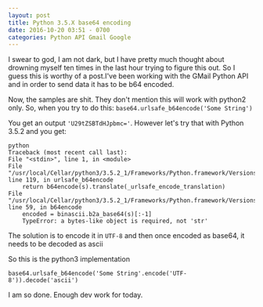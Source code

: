 ```yaml
---
layout: post
title: Python 3.5.X base64 encoding
date: 2016-10-20 03:51 - 0700
categories: Python API Gmail Google
---
```


I swear to god, I am not dark, but I have pretty much thought about drowning myself ten times in the last hour trying to figure this out. So I guess this is worthy of a post.I've been working with the GMail Python API and in order to send data it has to be b64 encoded. 

Now, the samples are shit. They don't mention this will work with python2 only. So, when you try to do this: `base64.urlsafe_b64encode('Some String')`

You get an output `'U29tZSBTdHJpbmc='`. However let's try that with Python 3.5.2 and you get:

```
python
Traceback (most recent call last): 
File "<stdin>", line 1, in <module>
File "/usr/local/Cellar/python3/3.5.2_1/Frameworks/Python.framework/Versions/3.5/lib/python3.5/base64.py", line 119, in urlsafe_b64encode
    return b64encode(s).translate(_urlsafe_encode_translation)
File "/usr/local/Cellar/python3/3.5.2_1/Frameworks/Python.framework/Versions/3.5/lib/python3.5/base64.py", line 59, in b64encode
    encoded = binascii.b2a_base64(s)[:-1]
    TypeError: a bytes-like object is required, not 'str'
```

The solution is to encode it in `UTF-8` and then once encoded as base64, it needs to be decoded as ascii

So this is the python3 implementation

`base64.urlsafe_b64encode('Some String'.encode('UTF-8')).decode('ascii')`

I am so done. Enough dev work for today.



